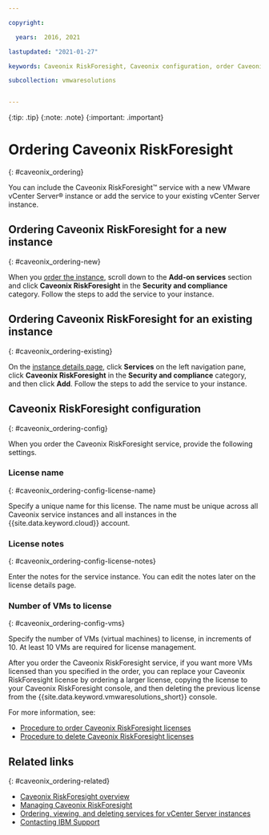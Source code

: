 ```yaml
---

copyright:

  years:  2016, 2021

lastupdated: "2021-01-27"

keywords: Caveonix RiskForesight, Caveonix configuration, order Caveonix

subcollection: vmwaresolutions


---
```


{:tip: .tip}
{:note: .note}
{:important: .important}

# Ordering Caveonix RiskForesight
{: #caveonix_ordering}

You can include the Caveonix RiskForesight™ service with a new VMware vCenter Server® instance or add the service to your existing vCenter Server instance.

## Ordering Caveonix RiskForesight for a new instance
{: #caveonix_ordering-new}

When you [order the instance](/docs/vmwaresolutions?topic=vmwaresolutions-vc_orderinginstance#vc_orderinginstance-procedure), scroll down to the **Add-on services** section and click **Caveonix RiskForesight** in the **Security and compliance** category. Follow the steps to add the service to your instance.

## Ordering Caveonix RiskForesight for an existing instance
{: #caveonix_ordering-existing}

On the [instance details page](/docs/vmwaresolutions?topic=vmwaresolutions-vc_viewinginstances), click **Services** on the left navigation pane, click **Caveonix RiskForesight** in the **Security and compliance** category, and then click **Add**. Follow the steps to add the service to your instance.

## Caveonix RiskForesight configuration
{: #caveonix_ordering-config}

When you order the Caveonix RiskForesight service, provide the following settings.

### License name
{: #caveonix_ordering-config-license-name}

Specify a unique name for this license. The name must be unique across all Caveonix service instances and all instances in the {{site.data.keyword.cloud}} account.

### License notes
{: #caveonix_ordering-config-license-notes}

Enter the notes for the service instance. You can edit the notes later on the license details page.

### Number of VMs to license
{: #caveonix_ordering-config-vms}

Specify the number of VMs (virtual machines) to license, in increments of 10. At least 10 VMs are required for license management.

After you order the Caveonix RiskForesight service, if you want more VMs licensed than you specified in the order, you can replace your Caveonix RiskForesight license by ordering a larger license, copying the license to your Caveonix RiskForesight console, and then deleting the previous license from the {{site.data.keyword.vmwaresolutions_short}} console.

For more information, see:
* [Procedure to order Caveonix RiskForesight licenses](/docs/vmwaresolutions?topic=vmwaresolutions-caveonix_license_ordering#caveonix_license_ordering-procedure)
* [Procedure to delete Caveonix RiskForesight licenses](/docs/vmwaresolutions?topic=vmwaresolutions-caveonix_license_managing#caveonix_license_managing_procedure-delete)

## Related links
{: #caveonix_ordering-related}

* [Caveonix RiskForesight overview](/docs/vmwaresolutions?topic=vmwaresolutions-caveonix_considerations)
* [Managing Caveonix RiskForesight](/docs/vmwaresolutions?topic=vmwaresolutions-managingcaveonix)
* [Ordering, viewing, and deleting services for vCenter Server instances](/docs/vmwaresolutions?topic=vmwaresolutions-vc_addingremovingservices)
* [Contacting IBM Support](/docs/vmwaresolutions?topic=vmwaresolutions-trbl_support)
